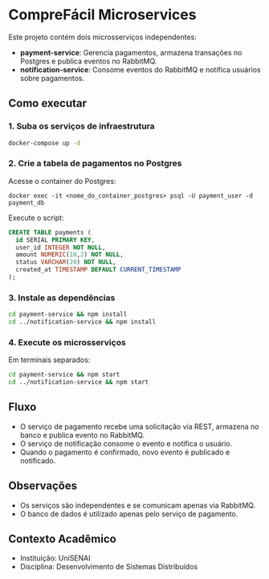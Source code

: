 # CompreFácil Microservices

Este projeto contém dois microsserviços independentes:
- **payment-service**: Gerencia pagamentos, armazena transações no Postgres e publica eventos no RabbitMQ.
- **notification-service**: Consome eventos do RabbitMQ e notifica usuários sobre pagamentos.

## Como executar

### 1. Suba os serviços de infraestrutura
```zsh
docker-compose up -d
```

### 2. Crie a tabela de pagamentos no Postgres
Acesse o container do Postgres:
```zshe
docker exec -it <nome_do_container_postgres> psql -U payment_user -d payment_db
```
Execute o script:
```sql
CREATE TABLE payments (
  id SERIAL PRIMARY KEY,
  user_id INTEGER NOT NULL,
  amount NUMERIC(10,2) NOT NULL,
  status VARCHAR(20) NOT NULL,
  created_at TIMESTAMP DEFAULT CURRENT_TIMESTAMP
);
```

### 3. Instale as dependências
```zsh
cd payment-service && npm install
cd ../notification-service && npm install
```

### 4. Execute os microsserviços
Em terminais separados:
```zsh
cd payment-service && npm start
cd ../notification-service && npm start
```

## Fluxo
- O serviço de pagamento recebe uma solicitação via REST, armazena no banco e publica evento no RabbitMQ.
- O serviço de notificação consome o evento e notifica o usuário.
- Quando o pagamento é confirmado, novo evento é publicado e notificado.

## Observações
- Os serviços são independentes e se comunicam apenas via RabbitMQ.
- O banco de dados é utilizado apenas pelo serviço de pagamento.

## Contexto Acadêmico
- Instituição: UniSENAI
- Disciplina: Desenvolvimento de Sistemas Distribuídos


